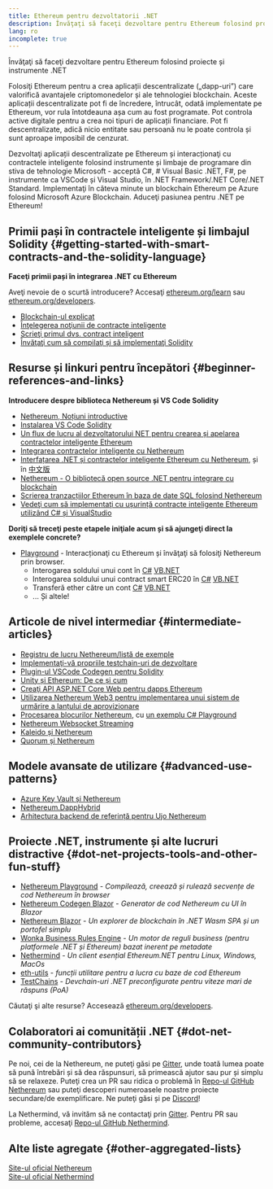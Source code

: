 ```yaml
---
title: Ethereum pentru dezvoltatorii .NET
description: Învăţaţi să faceţi dezvoltare pentru Ethereum folosind proiecte și instrumente .NET
lang: ro
incomplete: true
---
```


<div class="featured">Învăţaţi să faceţi dezvoltare pentru Ethereum folosind proiecte și instrumente .NET</div>

Folosiţi Ethereum pentru a crea aplicații descentralizate („dapp-uri”) care valorifică avantajele criptomonedelor și ale tehnologiei blockchain. Aceste aplicații descentralizate pot fi de încredere, întrucât, odată implementate pe Ethereum, vor rula întotdeauna așa cum au fost programate. Pot controla active digitale pentru a crea noi tipuri de aplicații financiare. Pot fi descentralizate, adică nicio entitate sau persoană nu le poate controla și sunt aproape imposibil de cenzurat.

Dezvoltaţi aplicații descentralizate pe Ethereum și interacționaţi cu contractele inteligente folosind instrumente și limbaje de programare din stiva de tehnologie Microsoft - acceptă C#, # Visual Basic .NET, F#, pe instrumente ca VSCode și Visual Studio, în .NET Framework/.NET Core/.NET Standard. Implementaţi în câteva minute un blockchain Ethereum pe Azure folosind Microsoft Azure Blockchain. Aduceţi pasiunea pentru .NET pe Ethereum!

## Primii pași în contractele inteligente și limbajul Solidity {#getting-started-with-smart-contracts-and-the-solidity-language}

**Faceţi primii pași în integrarea .NET cu Ethereum**

Aveţi nevoie de o scurtă introducere? Accesaţi [ethereum.org/learn](/learn/) sau [ethereum.org/developers](/developers/).

- [Blockchain-ul explicat](https://kauri.io/article/d55684513211466da7f8cc03987607d5/blockchain-explained)
- [Înţelegerea noţiunii de contracte inteligente](https://kauri.io/article/e4f66c6079e74a4a9b532148d3158188/ethereum-101-part-5-the-smart-contract)
- [Scrieţi primul dvs. contract inteligent](https://kauri.io/article/124b7db1d0cf4f47b414f8b13c9d66e2/remix-ide-your-first-smart-contract)
- [Învăţaţi cum să compilaţi și să implementaţi Solidity](https://kauri.io/article/973c5f54c4434bb1b0160cff8c695369/understanding-smart-contract-compilation-and-deployment)

## Resurse și linkuri pentru începători {#beginner-references-and-links}

**Introducere despre biblioteca Nethereum și VS Code Solidity**

- [Nethereum, Noțiuni introductive](https://docs.nethereum.com/en/latest/getting-started/)
- [Instalarea VS Code Solidity](https://marketplace.visualstudio.com/items?itemName=JuanBlanco.solidity)
- [Un flux de lucru al dezvoltatorului NET pentru crearea și apelarea contractelor inteligente Ethereum](https://medium.com/coinmonks/a-net-developers-workflow-for-creating-and-calling-ethereum-smart-contracts-44714f191db2)
- [Integrarea contractelor inteligente cu Nethereum](https://kauri.io/#collections/Getting%20Started/smart-contracts-integration-with-nethereum/#smart-contracts-integration-with-nethereumm)
- [Interfațarea .NET și contractelor inteligente Ethereum cu Nethereum](https://medium.com/my-blockchain-development-daily-journey/interfacing-net-and-ethereum-blockchain-smart-contracts-with-nethereum-2fa3729ac933), și în [中文版](https://medium.com/my-blockchain-development-daily-journey/%E4%BD%BF%E7%94%A8nethereum%E9%80%A3%E6%8E%A5-net%E5%92%8C%E4%BB%A5%E5%A4%AA%E7%B6%B2%E5%8D%80%E5%A1%8A%E9%8F%88%E6%99%BA%E8%83%BD%E5%90%88%E7%B4%84-4a96d35ad1e1)
- [Nethereum - O bibliotecă open source .NET pentru integrare cu blockchain](https://kauri.io/#collections/a%20hackathon%20survival%20guide/nethereum-an-open-source-.net-integration-library/)
- [Scrierea tranzacțiilor Ethereum în baza de date SQL folosind Nethereum](https://medium.com/coinmonks/writing-ethereum-transactions-to-sql-database-using-nethereum-fd94e0e4fa36)
- [Vedeţi cum să implementaţi cu ușurință contracte inteligente Ethereum utilizând C# și VisualStudio](https://koukia.ca/deploy-ethereum-smart-contracts-using-c-and-visualstudio-5be188ae928c)

**Doriţi să treceţi peste etapele iniţiale acum și să ajungeţi direct la exemplele concrete?**

- [Playground](http://playground.nethereum.com/) - Interacționaţi cu Ethereum și învăţaţi să folosiţi Nethereum prin browser.
  - Interogarea soldului unui cont în [C#](http://playground.nethereum.com/csharp/id/1001) [VB.NET](http://playground.nethereum.com/vb/id/2001)
  - Interogarea soldului unui contract smart ERC20 în [C#](http://playground.nethereum.com/csharp/id/1005) [VB.NET](http://playground.nethereum.com/vb/id/2004)
  - Transferă ether către un cont [C#](http://playground.nethereum.com/csharp/id/1003) [VB.NET](http://playground.nethereum.com/vb/id/2003)
  - ... Și altele!

## Articole de nivel intermediar {#intermediate-articles}

- [Registru de lucru Nethereum/listă de exemple](http://docs.nethereum.com/en/latest/Nethereum.Workbooks/docs/)
- [Implementaţi-vă propriile testchain-uri de dezvoltare](https://github.com/Nethereum/Testchains)
- [Plugin-ul VSCode Codegen pentru Solidity](https://docs.nethereum.com/en/latest/nethereum-codegen-vscodesolidity/)
- [Unity și Ethereum: De ce și cum](https://www.raywenderlich.com/5509-unity-and-ethereum-why-and-how)
- [Creaţi API ASP.NET Core Web pentru dapps Ethereum](https://tech-mint.com/blockchain/create-asp-net-core-web-api-for-ethereum-dapps/)
- [Utilizarea Nethereum Web3 pentru implementarea unui sistem de urmărire a lanțului de aprovizionare](http://blog.pomiager.com/post/using-nethereum-web3-to-implement-a-supply-chain-traking-system4)
- [Procesarea blocurilor Nethereum](https://nethereum.readthedocs.io/en/latest/nethereum-block-processing-detail/), cu [un exemplu C# Playground](http://playground.nethereum.com/csharp/id/1025)
- [Nethereum Websocket Streaming](https://nethereum.readthedocs.io/en/latest/nethereum-subscriptions-streaming/)
- [Kaleido și Nethereum](https://kaleido.io/kaleido-and-nethereum/)
- [Quorum și Nethereum](https://github.com/Nethereum/Nethereum/blob/master/src/Nethereum.Quorum/README.md)

## Modele avansate de utilizare {#advanced-use-patterns}

- [Azure Key Vault și Nethereum](https://github.com/Azure-Samples/bc-community-samples/tree/master/akv-nethereum)
- [Nethereum.DappHybrid](https://github.com/Nethereum/Nethereum.DappHybrid)
- [Arhitectura backend de referință pentru Ujo Nethereum](https://docs.nethereum.com/en/latest/nethereum-ujo-backend-sample/)

## Proiecte .NET, instrumente și alte lucruri distractive {#dot-net-projects-tools-and-other-fun-stuff}

- [Nethereum Playground](http://playground.nethereum.com/) - _Compilează, creează și rulează secvențe de cod Nethereum în browser_
- [Nethereum Codegen Blazor](https://github.com/Nethereum/Nethereum.CodeGen.Blazor) - _Generator de cod Nethereum cu UI în Blazor_
- [Nethereum Blazor](https://github.com/Nethereum/NethereumBlazor) - _Un explorer de blockchain în .NET Wasm SPA și un portofel simplu_
- [Wonka Business Rules Engine](https://docs.nethereum.com/en/latest/wonka/) - _Un motor de reguli business (pentru platformele .NET și Ethereum) bazat inerent pe metadate_
- [Nethermind](https://github.com/NethermindEth/nethermind) - _Un client esențial Ethereum.NET pentru Linux, Windows, MacOs_
- [eth-utils](https://github.com/ethereum/eth-utils/) - _funcții utilitare pentru a lucra cu baze de cod Ethereum_
- [TestChains](https://github.com/Nethereum/TestChains) - _Devchain-uri .NET preconfigurate pentru viteze mari de răspuns (PoA)_

Căutaţi şi alte resurse? Accesează [ethereum.org/developers](/developers/).

## Colaboratori ai comunității .NET {#dot-net-community-contributors}

Pe noi, cei de la Nethereum, ne puteţi găsi pe [Gitter](https://gitter.im/Nethereum/Nethereum), unde toată lumea poate să pună întrebări și să dea răspunsuri, să primească ajutor sau pur și simplu să se relaxeze. Puteţi crea un PR sau ridica o problemă în [Repo-ul GitHub Nethereum](https://github.com/Nethereum) sau puteţi descoperi numeroasele noastre proiecte secundare/de exemplificare. Ne puteţi găsi și pe [Discord](https://discord.gg/jQPrR58FxX)!

La Nethermind, vă invităm să ne contactaţi prin [Gitter](https://gitter.im/nethermindeth/nethermind). Pentru PR sau probleme, accesaţi [Repo-ul GitHub Nethermind](https://github.com/NethermindEth/nethermind).

## Alte liste agregate {#other-aggregated-lists}

[Site-ul oficial Nethereum](https://nethereum.com/)  
[Site-ul oficial Nethermind](https://nethermind.io/)
